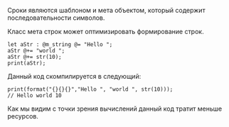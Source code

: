 Сроки являются шаблоном и мета объектом, который
содержит последовательности символов.

Класс мета строк может оптимизировать формирование строк.
```
let aStr : @m_string @= "Hello ";
aStr @+= "world ";
aStr @+= str(10);
print(aStr);
```
Данный код скомпилируется в следующий:
```
print(format("{}{}{}","Hello ", "world ", str(10)));
// Hello world 10
```
Как мы видим с точки зрения вычислений данный код
тратит меньше ресурсов.